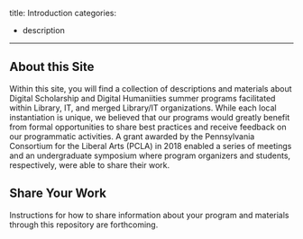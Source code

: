 title: Introduction
categories:
  - description
---

## About this Site

Within this site, you will find a collection of descriptions and materials about Digital Scholarship and Digital Humaniities summer programs facilitated within Library, IT, and merged Library/IT organizations. While each local instantiation is unique, we believed that our programs would greatly benefit from formal opportunities to share best practices and receive feedback on our programmatic activities. A grant awarded by the Pennsylvania Consortium for the Liberal Arts (PCLA) in 2018 enabled a series of meetings and an undergraduate symposium where program organizers and students, respectively, were able to share their work. 

## Share Your Work

Instructions for how to share information about your program and materials through this repository are forthcoming. 
